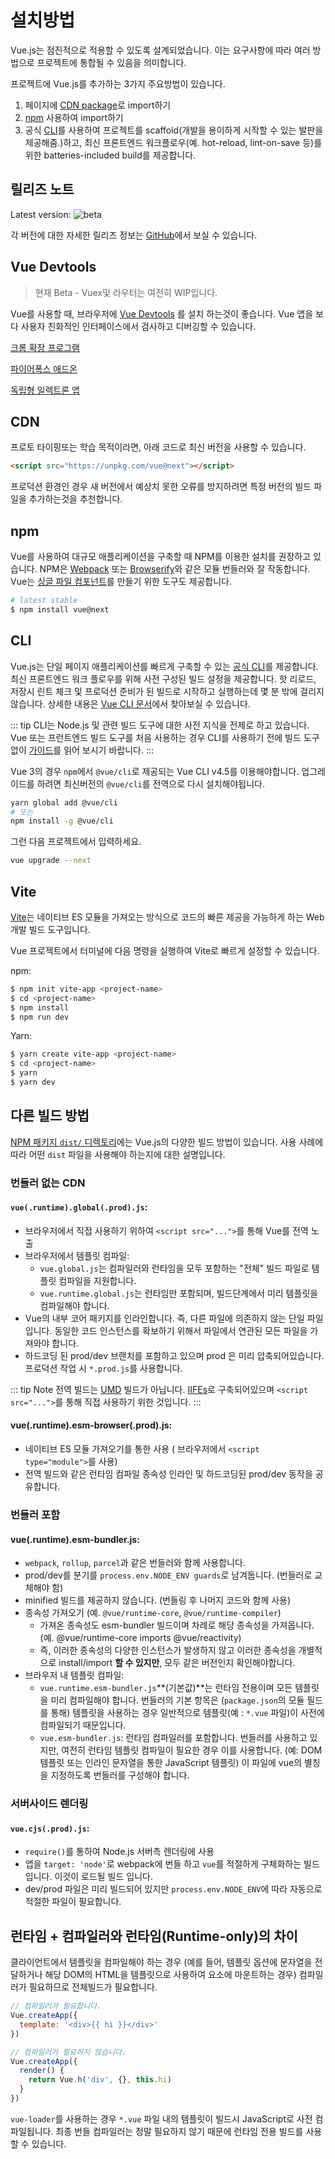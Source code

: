 # 설치방법

Vue.js는 점진적으로 적용할 수 있도록 설계되었습니다. 이는 요구사항에 따라 여러 방법으로 프로젝트에 통합될 수 있음을 의미합니다.

프로젝트에 Vue.js를 추가하는 3가지 주요방법이 있습니다.

1. 페이지에 [CDN package](#cdn)로 import하기
2. [npm](#npm) 사용하여 import하기
3. 공식 [CLI](#cli)를 사용하여 프로젝트를 scaffold(개발을 용이하게 시작할 수 있는 발판을 제공해줌.)하고, 최신 프론트엔드 워크플로우(예. hot-reload, lint-on-save 등)를 위한 batteries-included build를 제공합니다.

## 릴리즈 노트

Latest version: ![beta](https://img.shields.io/npm/v/vue/next.svg)

각 버전에 대한 자세한 릴리즈 정보는 [GitHub](https://github.com/vuejs/vue-next/releases)에서 보실 수 있습니다.

## Vue Devtools

> 현재 Beta - Vuex및 라우터는 여전히 WIP입니다.

Vue를 사용할 때, 브라우저에 [Vue Devtools](https://github.com/vuejs/vue-devtools#vue-devtools) 를 설치 하는것이 좋습니다. Vue 앱을 보다 사용자 친화적인 인터페이스에서 검사하고 디버깅할 수 있습니다.

[크롬 확장 프로그램](https://chrome.google.com/webstore/detail/vuejs-devtools/ljjemllljcmogpfapbkkighbhhppjdbg)

[파이어폭스 애드온](https://addons.mozilla.org/en-US/firefox/addon/vue-js-devtools/)

[독립형 일렉트론 앱](https://github.com/vuejs/vue-devtools/blob/dev/packages/shell-electron/README.md)

## CDN

프로토 타이핑또는 학습 목적이라면, 아래 코드로 최신 버전을 사용할 수 있습니다.

```html
<script src="https://unpkg.com/vue@next"></script>
```

프로덕션 환경인 경우 새 버전에서 예상치 못한 오류를 방지하려면 특정 버전의 빌드 파일을 추가하는것을 추천합니다.

## npm

Vue를 사용하여 대규모 애플리케이션을 구축할 때 NPM를 이용한 설치를 권장하고 있습니다. NPM은 [Webpack](https://webpack.js.org/) 또는 [Browserify](http://browserify.org/)와 같은 모듈 번들러와 잘 작동합니다. Vue는 [싱글 파일 컴포넌트](../guide/single-file-component.html)를 만들기 위한 도구도 제공합니다.

```bash
# latest stable
$ npm install vue@next
```

## CLI

Vue.js는 단일 페이지 애플리케이션를 빠르게 구축할 수 있는 [공식 CLI](https://github.com/vuejs/vue-cli)를 제공합니다. 최신 프론트엔드 워크 플로우를 위해 사전 구성된 빌드 설정을 제공합니다. 핫 리로드, 저장시 린트 체크 및 프로덕션 준비가 된 빌드로 시작하고 실행하는데 몇 분 밖에 걸리지 않습니다. 상세한 내용은 [Vue CLI 문서](https://cli.vuejs.org)에서 찾아보실 수 있습니다.

::: tip CLI는 Node.js 및 관련 빌드 도구에 대한 사전 지식을 전제로 하고 있습니다. Vue 또는 프런트엔드 빌드 도구를 처음 사용하는 경우 CLI를 사용하기 전에 빌드 도구없이 <a href="./">가이드</a>를 읽어 보시기 바랍니다. :::

Vue 3의 경우 `npm`에서 `@vue/cli`로 제공되는 Vue CLI v4.5를 이용해야합니다. 업그레이드를 하려면 최신버전의 `@vue/cli`를 전역으로 다시 설치해야됩니다.

```bash
yarn global add @vue/cli
# 또는
npm install -g @vue/cli
```

그런 다음 프로젝트에서 입력하세요.

```bash
vue upgrade --next
```

## Vite

[Vite](https://github.com/vitejs/vite)는 네이티브 ES 모듈을 가져오는 방식으로 코드의 빠른 제공을 가능하게 하는 Web 개발 빌드 도구입니다.

Vue 프로젝트에서 터미널에 다음 명령을 실행하여 Vite로 빠르게 설정할 수 있습니다.

npm:

```bash
$ npm init vite-app <project-name>
$ cd <project-name>
$ npm install
$ npm run dev
```

Yarn:

```bash
$ yarn create vite-app <project-name>
$ cd <project-name>
$ yarn
$ yarn dev
```

## 다른 빌드 방법

[NPM 패키지 `dist/` 디렉토리](https://cdn.jsdelivr.net/npm/vue@3.0.0-rc.1/dist/)에는 Vue.js의 다양한 빌드 방법이 있습니다. 사용 사례에 따라 어떤 `dist` 파일을 사용해야 하는지에 대한 설명입니다.

### 번들러 없는 CDN

#### `vue(.runtime).global(.prod).js`:

- 브라우저에서 직접 사용하기 위하여 `<script src="...">`를 통해 Vue를 전역 노출
- 브라우저에서 템플릿 컴파일:
    - `vue.global.js`는 컴파일러와 런타임을 모두 포함하는 "전체" 빌드 파일로 템플릿 컴파일을 지원합니다.
    - `vue.runtime.global.js`는 런타임만 포함되며, 빌드단계에서 미리 템플릿을 컴파일해야 합니다.
- Vue의 내부 코어 패키지를 인라인합니다. 즉, 다른 파일에 의존하지 않는 단일 파일입니다. 동일한 코드 인스턴스를 확보하기 위해서 파일에서 연관된 모든 파일을 가져와야 합니다.
- 하드코딩 된 prod/dev 브랜치를 포함하고 있으며 prod 은 미리 압축되어있습니다. 프로덕션 작업 시 `*.prod.js`를 사용합니다.

::: tip Note 전역 빌드는 [UMD](https://github.com/umdjs/umd) 빌드가 아닙니다. [IIFEs](https://developer.mozilla.org/en-US/docs/Glossary/IIFE)로 구축되어있으며 `<script src="...">`를 통해 직접 사용하기 위한 것입니다. :::

#### vue(.runtime).esm-browser(.prod).js:

- 네이티브 ES 모듈 가져오기를 통한 사용 ( 브라우저에서 `<script type="module">`를 사용)
- 전역 빌드와 같은 런타임 컴파일 종속성 인라인 및 하드코딩된 prod/dev 동작을 공유합니다.

### 번들러 포함

#### vue(.runtime).esm-bundler.js:

- `webpack`, `rollup`, `parcel`과 같은 번들러와 함께 사용합니다.
- prod/dev를 분기를 `process.env.NODE_ENV guards`로 남겨둡니다. (번들러로 교체해야 함)
- minified 빌드를 제공하지 않습니다. (번들링 후 나머지 코드와 함께 사용)
- 종속성 가져오기 (예. `@vue/runtime-core`, `@vue/runtime-compiler`)
    - 가져온 종속성도 esm-bundler 빌드이며 차례로 해당 종속성을 가져옵니다. (예. @vue/runtime-core imports @vue/reactivity)
    - 즉, 이러한 종속성의 다양한 인스턴스가 발생하지 않고 이러한 종속성을 개별적으로 install/import **할 수 있지만**, 모두 같은 버전인지 확인해야합니다.
- 브라우저 내 템플릿 컴파일:
    - `vue.runtime.esm-bundler.js`**(기본값)**는 런타임 전용이며 모든 템플릿을 미리 컴파일해야 합니다. 번들러의 기본 항목은 (`package.json`의 모듈 필드를 통해) 템플릿을 사용하는 경우 일반적으로 템플릿(예 : `*.vue` 파일)이 사전에 컴파일되기 때문입니다.
    - `vue.esm-bundler.js`: 런타임 컴파일러를 포함합니다. 번들러를 사용하고 있지만, 여전히 런타임 템플릿 컴파일이 필요한 경우 이를 사용합니다. (예: DOM 템플릿 또는 인라인 문자열을 통한 JavaScript 템플릿) 이 파일에 vue의 별칭을 지정하도록 번들러를 구성해야 합니다.

### 서버사이드 렌더링

#### `vue.cjs(.prod).js`:

- `require()`를 통하여 Node.js 서버측 렌더링에 사용
- 앱을 `target: 'node'`로 webpack에 번들 하고 `vue`를 적절하게 구체화하는 빌드입니다. 이것이 로드될 빌드 입니다.
- dev/prod 파일은 미리 빌드되어 있지만  `process.env.NODE_ENV`에 따라 자동으로 적절한 파일이 필요합니다.

## 런타임 + 컴파일러와 런타임(Runtime-only)의 차이

클라이언트에서 템플릿을 컴파일해야 하는 경우 (예를 들어, 템플릿 옵션에 문자열을 전달하거나 해당 DOM의 HTML을 템플릿으로 사용하여 요소에 마운트하는 경우) 컴파일러가 필요하므로 전체빌드가 필요합니다.

```js
// 컴파일러가 필요합니다.
Vue.createApp({
  template: '<div>{{ hi }}</div>'
})

// 컴파일러가 필요하지 않습니다.
Vue.createApp({
  render() {
    return Vue.h('div', {}, this.hi)
  }
})
```

`vue-loader`를 사용하는 경우 `*.vue` 파일 내의 템플릿이 빌드시 JavaScript로 사전 컴파일됩니다. 최종 번들 컴파일러는 정말 필요하지 않기 때문에 런타임 전용 빌드를 사용할 수 있습니다.
